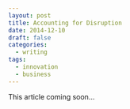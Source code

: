 ```yaml
---
layout: post
title: Accounting for Disruption
date: 2014-12-10
draft: false
categories:
  - writing
tags:
  - innovation
  - business
---
```

This article coming soon...